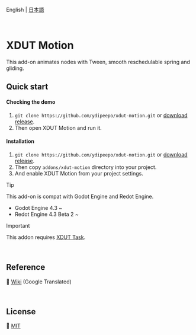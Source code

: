 <br />

English | [日本語](README.ja_JP.md)

<br />

# XDUT Motion

This add-on animates nodes with Tween, smooth reschedulable spring and gliding.

## Quick start

#### Checking the demo

1. `git clone https://github.com/ydipeepo/xdut-motion.git` or [download release](https://github.com/ydipeepo/xdut-motion/release).
2. Then open XDUT Motion and run it.

#### Installation

1. `git clone https://github.com/ydipeepo/xdut-motion.git` or [download release](https://github.com/ydipeepo/xdut-motion/release).
2. Then copy `addons/xdut-motion` directory into your project.
3. And enable XDUT Motion from your project settings.

> [!TIP]
> This add-on is compat with Godot Engine and Redot Engine.
>
> * Godot Engine 4.3 ~
> * Redot Engine 4.3 Beta 2 ~

> [!IMPORTANT]
> This addon requires [XDUT Task](https://github.com/ydipeepo/xdut-task).

<br />

## Reference

📖 [Wiki](https://github.com/ydipeepo/xdut-motion/wiki) (Google Translated)

<br />

## License

🔗 [MIT](https://github.com/ydipeepo/xdut-motion/blob/main/LICENSE)

<br />
